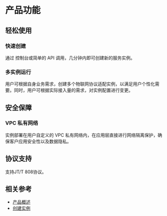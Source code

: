 # 产品功能

## 轻松使用

### 快速创建
通过 控制台或简单的 API 调用，几分钟内即可创建新的服务实例。

### 多实例运行
用户可根据自身业务需求，创建多个物联网协议适配实例，以满足用户个性化需要。同时，用户可根据实际接入量的需求，对实例配置进行变更。

## 安全保障
 
### VPC 私有网络
实例部署在用户自定义的 VPC 私有网络内，在应用层直接进行网络隔离保护，确保客户应用安全性以及数据隐私。

## 协议支持
支持JT/T 808协议。

## 相关参考

- [产品概述](../Introduction/Product-Overview.md)
- [创建实例](../Getting-Started/Create-Instance.md)




